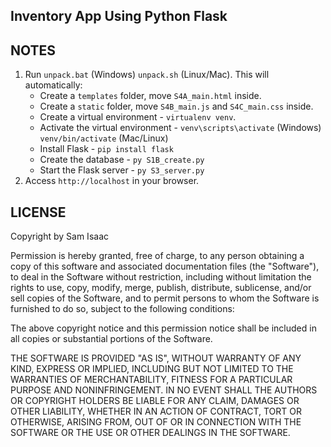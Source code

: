 ## Inventory App Using Python Flask

## NOTES
1) Run `unpack.bat` (Windows) `unpack.sh` (Linux/Mac). This will automatically:
   - Create a `templates` folder, move `S4A_main.html` inside.
   - Create a `static` folder, move `S4B_main.js` and `S4C_main.css` inside.
   - Create a virtual environment - `virtualenv venv`.
   - Activate the virtual environment - `venv\scripts\activate` (Windows) `venv/bin/activate` (Mac/Linux)
   - Install Flask - `pip install flask`
   - Create the database - `py S1B_create.py`
   - Start the Flask server - `py S3_server.py`
2) Access `http://localhost` in your browser.

## LICENSE
Copyright by Sam Isaac

Permission is hereby granted, free of charge, to any person obtaining a copy
of this software and associated documentation files (the "Software"), to deal
in the Software without restriction, including without limitation the rights
to use, copy, modify, merge, publish, distribute, sublicense, and/or sell
copies of the Software, and to permit persons to whom the Software is
furnished to do so, subject to the following conditions:

The above copyright notice and this permission notice shall be included in all
copies or substantial portions of the Software.

THE SOFTWARE IS PROVIDED "AS IS", WITHOUT WARRANTY OF ANY KIND, EXPRESS OR
IMPLIED, INCLUDING BUT NOT LIMITED TO THE WARRANTIES OF MERCHANTABILITY,
FITNESS FOR A PARTICULAR PURPOSE AND NONINFRINGEMENT. IN NO EVENT SHALL THE
AUTHORS OR COPYRIGHT HOLDERS BE LIABLE FOR ANY CLAIM, DAMAGES OR OTHER
LIABILITY, WHETHER IN AN ACTION OF CONTRACT, TORT OR OTHERWISE, ARISING FROM,
OUT OF OR IN CONNECTION WITH THE SOFTWARE OR THE USE OR OTHER DEALINGS IN THE
SOFTWARE.